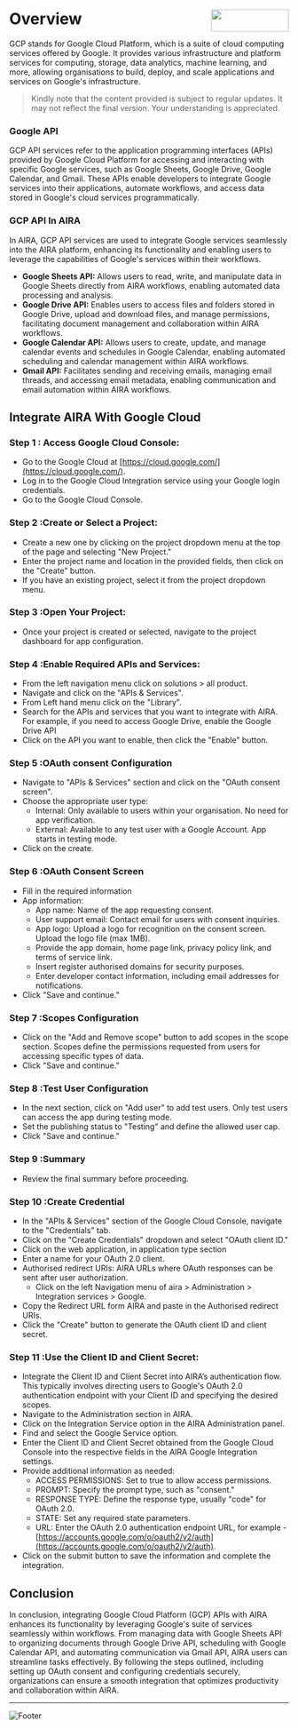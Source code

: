 # Overview <img align="right" width="140" height="40" src="https://github.com/airacommunity/AIRA-Installation/assets/153823636/2aee8e84-f308-4494-a715-afd9421b606e">


GCP stands for Google Cloud Platform, which is a suite of cloud computing services offered by Google. It provides various infrastructure and platform services for computing, storage, data analytics, machine learning, and more, allowing organisations to build, deploy, and scale applications and services on Google's infrastructure.

> Kindly note that the content provided is subject to regular updates. It may not reflect the final version. Your understanding is appreciated.

### Google API

GCP API services refer to the application programming interfaces (APIs) provided by Google Cloud Platform for accessing and interacting with specific Google services, such as Google Sheets, Google Drive, Google Calendar, and Gmail. These APIs enable developers to integrate Google services into their applications, automate workflows, and access data stored in Google's cloud services programmatically.

### GCP API In AIRA

In AIRA, GCP API services are used to integrate Google services seamlessly into the AIRA platform, enhancing its functionality and enabling users to leverage the capabilities of Google's services within their workflows.

-   **Google Sheets API:** Allows users to read, write, and manipulate data in Google Sheets directly from AIRA workflows, enabling automated data processing and analysis.
-   **Google Drive API:** Enables users to access files and folders stored in Google Drive, upload and download files, and manage permissions, facilitating document management and collaboration within AIRA workflows.
-   **Google Calendar API:** Allows users to create, update, and manage calendar events and schedules in Google Calendar, enabling automated scheduling and calendar management within AIRA workflows.
-   **Gmail API:** Facilitates sending and receiving emails, managing email threads, and accessing email metadata, enabling communication and email automation within AIRA workflows.

## Integrate AIRA With Google Cloud

### Step 1 : Access Google Cloud Console:

-   Go to the Google Cloud at [https://cloud.google.com/](https://cloud.google.com/).
-   Log in to the Google Cloud Integration service using your Google login credentials.
-   Go to the Google Cloud Console.

### Step 2 :Create or Select a Project:

-   Create a new one by clicking on the project dropdown menu at the top of the page and selecting "New Project."
-   Enter the project name and location in the provided fields, then click on the "Create" button.
-   If you have an existing project, select it from the project dropdown menu.

### Step 3 :Open Your Project:

-   Once your project is created or selected, navigate to the project dashboard for app configuration.

### Step 4 :Enable Required APIs and Services:

-   From the left navigation menu click on solutions > all product.
-   Navigate and click on the "APIs & Services".
-   From Left hand menu click on the "Library".
-   Search for the APIs and services that you want to integrate with AIRA. For example, if you need to access Google Drive, enable the Google Drive API
-   Click on the API you want to enable, then click the "Enable" button.

### Step 5 :OAuth consent Configuration

-   Navigate to "APIs & Services" section and click on the "OAuth consent screen".
-   Choose the appropriate user type:
    -   Internal: Only available to users within your organisation. No need for app verification.
    -   External: Available to any test user with a Google Account. App starts in testing mode.
-   Click on the create.

### Step 6 :OAuth Consent Screen

-   Fill in the required information
-   App information:
    -   App name: Name of the app requesting consent.
    -   User support email: Contact email for users with consent inquiries.
    -   App logo: Upload a logo for recognition on the consent screen. Upload the logo file (max 1MB).
    -   Provide the app domain, home page link, privacy policy link, and terms of service link.
    -   Insert register authorised domains for security purposes.
    -   Enter developer contact information, including email addresses for notifications.
-   Click "Save and continue."

### Step 7 :Scopes Configuration

-   Click on the "Add and Remove scope" button to add scopes in the scope section. Scopes define the permissions requested from users for accessing specific types of data.
-   Click "Save and continue."

### Step 8 :Test User Configuration

-   In the next section, click on "Add user" to add test users. Only test users can access the app during testing mode.
-   Set the publishing status to "Testing" and define the allowed user cap.
-   Click "Save and continue."

### Step 9 :Summary

-   Review the final summary before proceeding.

### Step 10 :Create Credential

-   In the "APIs & Services" section of the Google Cloud Console, navigate to the "Credentials" tab.
-   Click on the "Create Credentials" dropdown and select "OAuth client ID."
-   Click on the web application, in application type section
-   Enter a name for your OAuth 2.0 client.
-   Authorised redirect URIs: AIRA URLs where OAuth responses can be sent after user authorization.
    -   Click on the left Navigation menu of aira > Administration > Integration services > Google.
-   Copy the Redirect URL form AIRA and paste in the Authorised redirect URIs.
-   Click the "Create" button to generate the OAuth client ID and client secret.

### Step 11 :Use the Client ID and Client Secret:

-   Integrate the Client ID and Client Secret into AIRA’s authentication flow. This typically involves directing users to Google's OAuth 2.0 authentication endpoint with your Client ID and specifying the desired scopes.
-   Navigate to the Administration section in AIRA.
-   Click on the Integration Service option in the AIRA Administration panel.
-   Find and select the Google Service option.
-   Enter the Client ID and Client Secret obtained from the Google Cloud Console into the respective fields in the AIRA Google Integration settings.
-   Provide additional information as needed:
    -   ACCESS PERMISSIONS: Set to true to allow access permissions.
    -   PROMPT: Specify the prompt type, such as "consent."
    -   RESPONSE TYPE: Define the response type, usually "code" for OAuth 2.0.
    -   STATE: Set any required state parameters.
    -   URL: Enter the OAuth 2.0 authentication endpoint URL, for example - [https://accounts.google.com/o/oauth2/v2/auth](https://accounts.google.com/o/oauth2/v2/auth).
-   Click on the submit button to save the information and complete the integration.

## Conclusion 

In conclusion, integrating Google Cloud Platform (GCP) APIs with AIRA enhances its functionality by leveraging Google's suite of services seamlessly within workflows. From managing data with Google Sheets API to organizing documents through Google Drive API, scheduling with Google Calendar API, and automating communication via Gmail API, AIRA users can streamline tasks effectively. By following the steps outlined, including setting up OAuth consent and configuring credentials securely, organizations can ensure a smooth integration that optimizes productivity and collaboration within AIRA.

-----


![Footer](https://github.com/airacommunity/AIRA-Installation/assets/153823636/f78c5168-fae6-4a12-a01d-8e98fe7d7ae2)
